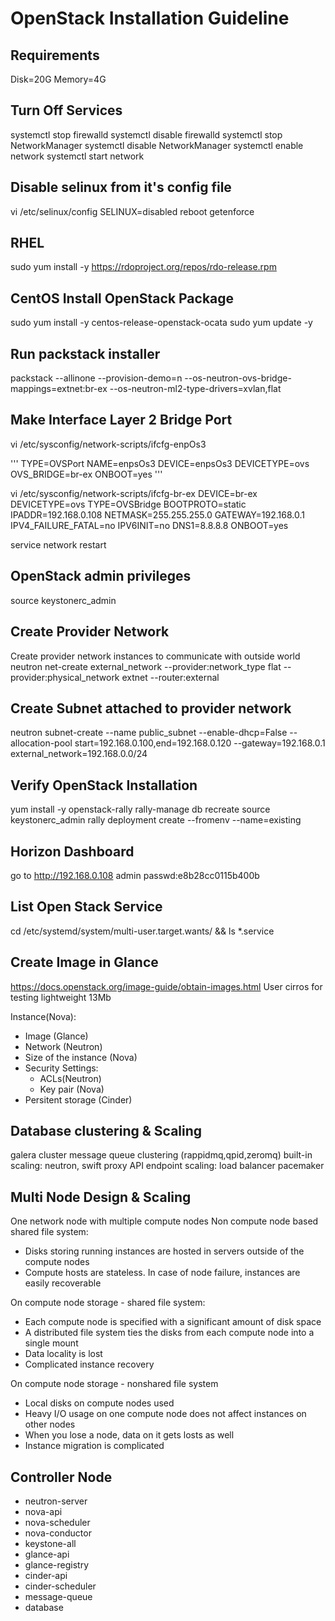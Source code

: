 # OpenStack Installation Guideline

## Requirements
Disk=20G
Memory=4G

## Turn Off Services
systemctl stop firewalld
systemctl disable firewalld
systemctl stop NetworkManager
systemctl disable NetworkManager
systemctl enable network
systemctl start network

## Disable selinux from it's config file
vi /etc/selinux/config
SELINUX=disabled
reboot
getenforce

## RHEL
sudo yum install -y https://rdoproject.org/repos/rdo-release.rpm

## CentOS Install OpenStack Package
sudo yum install -y centos-release-openstack-ocata
sudo yum update -y

## Run packstack installer
packstack --allinone --provision-demo=n --os-neutron-ovs-bridge-mappings=extnet:br-ex --os-neutron-ml2-type-drivers=xvlan,flat

## Make Interface Layer 2 Bridge Port
vi /etc/sysconfig/network-scripts/ifcfg-enpOs3

'''
TYPE=OVSPort
NAME=enpsOs3
DEVICE=enpsOs3
DEVICETYPE=ovs
OVS_BRIDGE=br-ex
ONBOOT=yes
'''

vi /etc/sysconfig/network-scripts/ifcfg-br-ex
DEVICE=br-ex
DEVICETYPE=ovs
TYPE=OVSBridge
BOOTPROTO=static
IPADDR=192.168.0.108
NETMASK=255.255.255.0
GATEWAY=192.168.0.1
IPV4_FAILURE_FATAL=no
IPV6INIT=no
DNS1=8.8.8.8
ONBOOT=yes

service network restart

## OpenStack admin privileges
source keystonerc_admin

## Create Provider Network
Create provider network instances to communicate with outside world
neutron net-create external_network --provider:network_type flat --provider:physical_network extnet --router:external

## Create Subnet attached to provider network
neutron subnet-create --name public_subnet --enable-dhcp=False --allocation-pool start=192.168.0.100,end=192.168.0.120 --gateway=192.168.0.1 external_network=192.168.0.0/24


## Verify OpenStack Installation
yum install -y openstack-rally
rally-manage db recreate
source keystonerc_admin
rally deployment create --fromenv --name=existing

## Horizon Dashboard
go to http://192.168.0.108
admin
passwd:e8b28cc0115b400b

## List Open Stack Service
cd /etc/systemd/system/multi-user.target.wants/ && ls *.service

## Create Image in Glance
https://docs.openstack.org/image-guide/obtain-images.html
User cirros for testing lightweight 13Mb 

Instance(Nova):
- Image (Glance)
- Network (Neutron)
- Size of the instance (Nova)
- Security Settings:
    - ACLs(Neutron)
    - Key pair (Nova)
- Persitent storage (Cinder)

## Database clustering & Scaling
galera cluster
message queue clustering (rappidmq,qpid,zeromq)
built-in scaling: neutron, swift proxy
API endpoint scaling: load balancer
pacemaker

## Multi Node Design & Scaling
One network node with multiple compute nodes
Non compute node based shared file system:
- Disks storing running instances are hosted in servers outside of the compute nodes
- Compute hosts are stateless. In case of node failure, instances are easily recoverable

On compute node storage - shared file system:
- Each compute node is specified with a significant amount of disk space
- A distributed file system ties the disks from each compute node into a single mount
- Data locality is lost
- Complicated instance recovery

On compute node storage - nonshared file system
- Local disks on compute nodes used
- Heavy I/O usage on one compute node does not affect instances on other nodes
- When you lose a node, data on it gets losts as well
- Instance migration is complicated



## Controller Node
- neutron-server
- nova-api
- nova-scheduler
- nova-conductor
- keystone-all
- glance-api
- glance-registry
- cinder-api
- cinder-scheduler
- message-queue
- database

